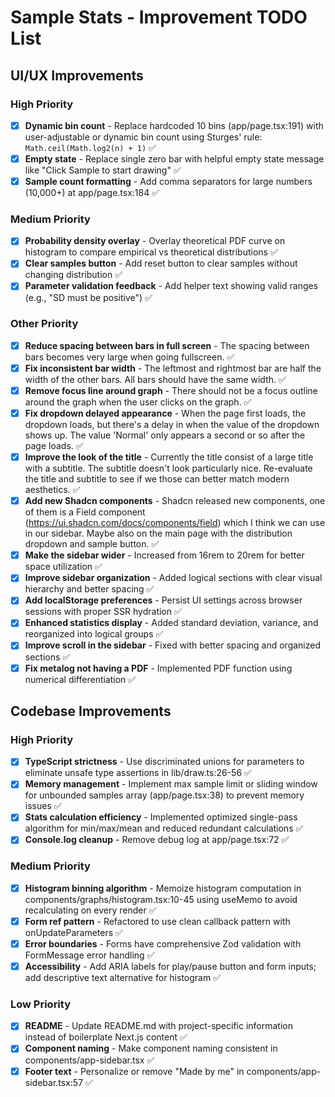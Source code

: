 # Sample Stats - Improvement TODO List

## UI/UX Improvements

### High Priority

- [x] **Dynamic bin count** - Replace hardcoded 10 bins (app/page.tsx:191) with user-adjustable or dynamic bin count using Sturges' rule: `Math.ceil(Math.log2(n) + 1)` ✅
- [x] **Empty state** - Replace single zero bar with helpful empty state message like "Click Sample to start drawing" ✅
- [x] **Sample count formatting** - Add comma separators for large numbers (10,000+) at app/page.tsx:184 ✅

### Medium Priority

- [x] **Probability density overlay** - Overlay theoretical PDF curve on histogram to compare empirical vs theoretical distributions ✅
- [x] **Clear samples button** - Add reset button to clear samples without changing distribution ✅
- [x] **Parameter validation feedback** - Add helper text showing valid ranges (e.g., "SD must be positive") ✅

### Other Priority

- [x] **Reduce spacing between bars in full screen** - The spacing between bars becomes very large when going fullscreen. ✅
- [x] **Fix inconsistent bar width** - The leftmost and rightmost bar are half the width of the other bars. All bars should have the same width. ✅
- [x] **Remove focus line around graph** - There should not be a focus outline around the graph when the user clicks on the graph. ✅
- [x] **Fix dropdown delayed appearance** - When the page first loads, the dropdown loads, but there's a delay in when the value of the dropdown shows up. The value 'Normal' only appears a second or so after the page loads. ✅
- [x] **Improve the look of the title** - Currently the title consist of a large title with a subtitle. The subtitle doesn't look particularly nice. Re-evaluate the title and subtitle to see if we those can better match modern aesthetics. ✅
- [x] **Add new Shadcn components** - Shadcn released new components, one of them is a Field component (https://ui.shadcn.com/docs/components/field) which I think we can use in our sidebar. Maybe also on the main page with the distribution dropdown and sample button. ✅
- [x] **Make the sidebar wider** - Increased from 16rem to 20rem for better space utilization ✅
- [x] **Improve sidebar organization** - Added logical sections with clear visual hierarchy and better spacing ✅
- [x] **Add localStorage preferences** - Persist UI settings across browser sessions with proper SSR hydration ✅
- [x] **Enhanced statistics display** - Added standard deviation, variance, and reorganized into logical groups ✅
- [x] **Improve scroll in the sidebar** - Fixed with better spacing and organized sections ✅
- [x] **Fix metalog not having a PDF** - Implemented PDF function using numerical differentiation ✅

## Codebase Improvements

### High Priority

- [x] **TypeScript strictness** - Use discriminated unions for parameters to eliminate unsafe type assertions in lib/draw.ts:26-56 ✅
- [x] **Memory management** - Implement max sample limit or sliding window for unbounded samples array (app/page.tsx:38) to prevent memory issues ✅
- [x] **Stats calculation efficiency** - Implemented optimized single-pass algorithm for min/max/mean and reduced redundant calculations ✅
- [x] **Console.log cleanup** - Remove debug log at app/page.tsx:72 ✅

### Medium Priority

- [x] **Histogram binning algorithm** - Memoize histogram computation in components/graphs/histogram.tsx:10-45 using useMemo to avoid recalculating on every render ✅
- [x] **Form ref pattern** - Refactored to use clean callback pattern with onUpdateParameters ✅
- [x] **Error boundaries** - Forms have comprehensive Zod validation with FormMessage error handling ✅
- [x] **Accessibility** - Add ARIA labels for play/pause button and form inputs; add descriptive text alternative for histogram ✅

### Low Priority

- [x] **README** - Update README.md with project-specific information instead of boilerplate Next.js content ✅
- [x] **Component naming** - Make component naming consistent in components/app-sidebar.tsx ✅
- [x] **Footer text** - Personalize or remove "Made by me" in components/app-sidebar.tsx:57 ✅
